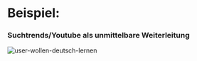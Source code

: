 # Beispiel: 
### Suchtrends/Youtube als unmittelbare Weiterleitung

![user-wollen-deutsch-lernen](https://github.com/IxI-Enki/education-hub/assets/138018029/5fdba770-1674-4dff-a90d-e307c98f2526)
